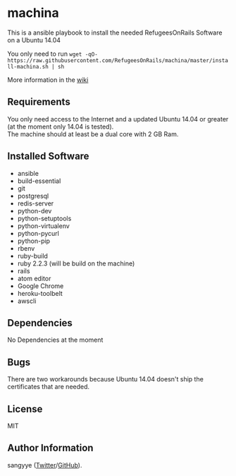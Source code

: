 machina
=========

This is a ansible playbook to install the needed RefugeesOnRails Software on a Ubuntu 14.04

You only need to run
`wget -qO- https://raw.githubusercontent.com/RefugeesOnRails/machina/master/install-machina.sh | sh`

More information in the [wiki](https://github.com/RefugeesOnRails/machina/wiki)

Requirements
------------

You only need access to the Internet and a updated Ubuntu 14.04 or greater
(at the moment only 14.04 is tested).   
The machine should at least be a dual core with 2 GB Ram.

Installed Software
--------------

* ansible
* build-essential
* git
* postgresql
* redis-server
* python-dev
* python-setuptools
* python-virtualenv
* python-pycurl
* python-pip
* rbenv
* ruby-build
* ruby 2.2.3 (will be build on the machine)
* rails
* atom editor
* Google Chrome
* heroku-toolbelt
* awscli

Dependencies
------------

No Dependencies at the moment

Bugs
----------------

There are two workarounds because Ubuntu 14.04 doesn't ship the certificates that are needed.

License
-------

MIT

Author Information
------------------

sangyye ([Twitter](http://twitter.com/sangyye)/[GitHub](http://github.com/sangyye)).
